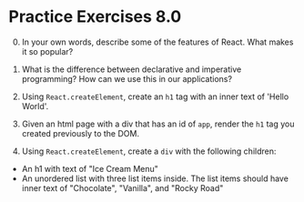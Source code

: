 # Practice Exercises 8.0

0. In your own words, describe some of the features of React. What makes it so popular?

1. What is the difference between declarative and imperative programming? How can we use this in our applications?

2. Using `React.createElement`, create an `h1` tag with an inner text of 'Hello World'.

3. Given an html page with a div that has an id of `app`, render the `h1` tag you created previously to the DOM.

4. Using `React.createElement`, create a `div` with the following children:
  * An h1 with text of "Ice Cream Menu"
  * An unordered list with three list items inside. The list items should have inner text of "Chocolate", "Vanilla", and "Rocky Road"
